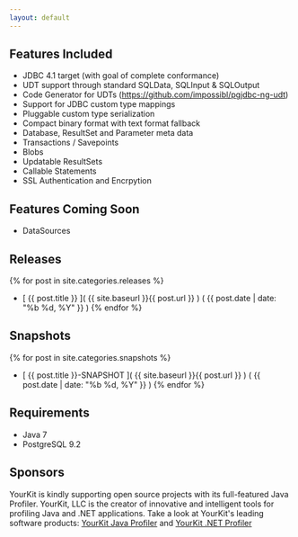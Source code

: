 ```yaml
---
layout: default
---
```

## Features Included

* JDBC 4.1 target (with goal of complete conformance)
* UDT support through standard SQLData, SQLInput & SQLOutput
* Code Generator for UDTs (https://github.com/impossibl/pgjdbc-ng-udt)
* Support for JDBC custom type mappings
* Pluggable custom type serialization
* Compact binary format with text format fallback
* Database, ResultSet and Parameter meta data
* Transactions / Savepoints
* Blobs
* Updatable ResultSets
* Callable Statements
* SSL Authentication and Encrpytion

## Features Coming Soon

* DataSources

## Releases

{% for post in site.categories.releases %}
* [ {{ post.title }} ]( {{ site.baseurl }}{{ post.url }} )  ( {{ post.date | date: "%b %d, %Y" }} )
{% endfor %}

## Snapshots

{% for post in site.categories.snapshots %}
* [ {{ post.title }}-SNAPSHOT ]( {{ site.baseurl }}{{ post.url }} ) ( {{ post.date | date: "%b %d, %Y" }} )
{% endfor %}

## Requirements

* Java 7
* PostgreSQL 9.2

## Sponsors

YourKit is kindly supporting open source projects with its full-featured Java Profiler.
YourKit, LLC is the creator of innovative and intelligent tools for profiling
Java and .NET applications. Take a look at YourKit's leading software products:
[YourKit Java Profiler](http://www.yourkit.com/java/profiler/index.jsp) and [YourKit .NET Profiler](http://www.yourkit.com/.net/profiler/index.jsp)
